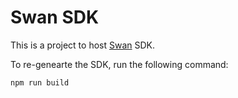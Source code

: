 # Swan SDK

This is a project to host [Swan](https://www.swan.io/) SDK.

To re-genearte the SDK, run the following command:

```
npm run build
```

